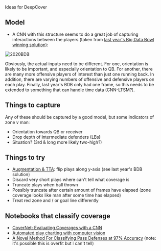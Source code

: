 Ideas for DeepCover

## Model

* A CNN with this structure seems to do a great job of capturing interactions between the players (taken from [last year's Big Data Bowl winning solution](https://www.kaggle.com/c/nfl-big-data-bowl-2020/discussion/119400)):

![2020BDB](https://www.googleapis.com/download/storage/v1/b/kaggle-user-content/o/inbox%2F85156%2F2b5c9ce8e54f58ba78dcf120ef49c278%2FNN%20structure.png?generation=1574945484839246&alt=media)

Obviously, the actual inputs need to be different. For one, orientation is likely to be important, and especially orientation to QB. For another, there are many more offensive players of interest than just one running back. In addition, there are varying numbers of offensive and defensive players on each play. Finally, last year's BDB only had one frame, so this needs to be extended to something that can handle time data (CNN-LTSM?).

## Things to capture

Any of these should be captured by a good model, but some indicators of zone v man:

* Orientation towards QB or receiver
* Drop depth of intermediate defenders (LBs)
* Situation? (3rd & long more likely two-high?)

## Things to try

* [Augmentation & TTA](https://www.kaggle.com/c/nfl-big-data-bowl-2020/discussion/119400): flip plays along y-axis (see last year's BDB solution)
* Discard very short plays where can't tell what coverage is
* Truncate plays when ball thrown
* Possibly truncate after certain amount of frames have elapsed (zone coverage looks like man after some time has elapsed)
* Treat red zone and / or goal line differently

## Notebooks that classify coverage

* [CoverNet: Evaluating Coverages with a CNN](https://www.kaggle.com/louiszya/covernet-evaluating-coverages-with-a-cnn)
* [Automated play charting with computer vision](https://www.kaggle.com/chrisfenton/uncharted-territory/notebook)
* [A Novel Method For Classifying Pass Defenses at 97% Accuracy](https://www.kaggle.com/powerthinking/how-nfl-pass-defenses-can-learn-from-poker-players) (note: it's possible this is overfit but I can't tell)
